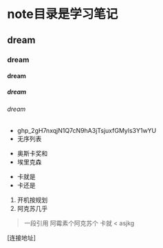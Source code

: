 # note目录是学习笔记
## dream
### dream 
#### dream 
##### dream
###### dream
* 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
* 无序列表
+ 奥斯卡奖和
+ 埃里克森
- 卡就是
- 卡还是
1. 开机按规划
2. 阿克苏几乎
> 一段引用
> 阿霉素个阿克苏个
> 卡就
< 
asjkg

[连接地址]
